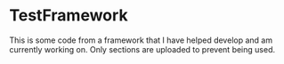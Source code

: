 # TestFramework
This is some code from a framework that I have helped develop and am currently working on. Only sections are uploaded to prevent being used.
